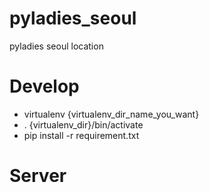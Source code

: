 pyladies_seoul
==============

pyladies seoul location

Develop
=======
- virtualenv {virtualenv_dir_name_you_want}
- . {virtualenv_dir}/bin/activate
- pip install -r requirement.txt

Server
======

